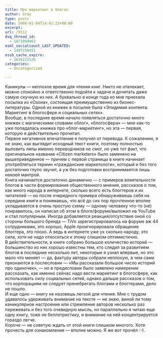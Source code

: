```yaml
---
title: Про маркетинг в блогах
author: Gray
type: posts
date: 2008-01-04T14:41:23+00:00
excerpt:
url: /9112
dsq_thread_id:
  - 1871094963
esml_socialcount_LAST_UPDATED:
  - 1497250451
essb_cache_expire:
  - 1616222120
categories:
  - Uncategorized

---
```








Каникулы &#8212; неплохое время для чтения книг. Никто не отвлекает, можно спокойно и ответственно подойти к задаче и дочитать даже самую скучную из них. А буквально в конце года ко мне приехала посылка из &#171;Озона&#187;, состоящая преимущественно из бизнес-литературы. Одной из книжек в посылке была &#171;Эпидемия контента. Маркетинг в блогосфере и социальных сетях&#187;.  
Вообще, в последнее время начало появляться достаточно много книжек с магическими словами &#171;блог&#187;, &#171;блогосфера&#187; &#8212; мне как-то уже попадалась книжка про &#171;блог-маркетинг&#187;, но эта &#8212; первая, которую я действительно прочитал.  
Первое негативное впечатление я получил от перевода. К сожалению, я не знаю, как выглядит исходный текст книги, поэтому полностью выловить ляпы именно переводчиков не смог, но уже тот факт, что оригинальное название &#171;Citizen marketers&#187; было заменено на вышеприведенное &#8212; причем с первой страницы в книге начинает употребляться термин &#171;гражданские маркетологи&#187;, который и без того достаточно глупо звучит, а уж без подготовки воспринимается лишь некоей мантрой.  
Книга начинается достаточно динамично &#8212; с примеров влиятельности блогов в части формирования общественного мнения, рассказов о том, как много народа в интернете, сколько всего есть блоггеров и их читателей &#8212; но после очередного примера обнаруживаешь себя на середине книги и понимаешь, что всё до сих пор прочтенное вполне укладывается в очень простую схему &#8212; одному человеку что-то (не) понравилось, он написал об этом в блоге/форуме/выложил на YouTube и стал популярным. Иногда добавляется реакция/отсутствие оной со стороны большого бренда &#8212; TiVo зарегистрировалось на форуме аж 44 сотрудниками, это хорошо, Apple проигнорировала обращение блоггера, это плохо. А ведь в интернете уже ух сколько народу, это сила, хотя не надо относиться к этому слишком оптимистично.  
В действительности, в книге собрано большое количество историй &#8212; большинство из них хорошо известны тем, кто следил за развитием блогов в последние несколько лет, некоторые я узнал впервые, но это мало что меняет &#8212; да, фактуру авторы собрали неплохую, в чем сами признаются в послесловии &#8212; &#171;Мы рассказали большое число историй про одиночек&#187;, &#8212; но в предисловии было заявлено намерение рассказать, как именно сейчас надо вести маркетинг в блогосфере, как использовать силу социальных сетей, однако дальше рассказов о том, что корпорациям не следует пренебрегать блогами и блоггерами, дело не пошло.  
И еще одно &#8212; книгу не назовешь легкой для чтения. Мне с трудом удавалось удерживать внимание на тексте &#8212; не знаю, виной ли тому каникулярное настроение или стремление авторов несколько раз пережевать и без того очевидную мысль, но параллельно я читаю еще одну книгу, тоже не беллетристику, и внимание на ней концентрируется гораздо легче.  
Короче &#8212; не советую ждать от этой книги слишком многого. Хотя прочесть для ознакомления &#8212; вполне можно. Я же вот прочёл :-).